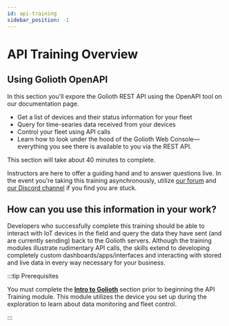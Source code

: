 ```yaml
---
id: api-training
sidebar_position: -1
---
```


# API Training Overview

## Using Golioth OpenAPI

In this section you'll expore the Golioth REST API using the OpenAPI tool on our
documentation page.

* Get a list of devices and their status information for your fleet
* Query for time-searies data received from your devices
* Control your fleet using API calls
* Learn how to look under the hood of the Golioth Web Console&mdash;everything
  you see there is available to you via the REST API.

This section will take about 40 minutes to complete.

Instructors are here to offer a guiding hand and to answer questions live. In
the event you're taking this training asynchronously, utilize [our
forum](https://forum.golioth.io) and [our Discord
channel](https://golioth.io/discord) if you find you are stuck.

## How can you use this information in your work?

Developers who successfully complete this training should be able to interact
with IoT devices in the field and query the data they have sent (and are
currently sending) back to the Golioth servers. Although the training modules
illustrate rudimentary API calls, the skills extend to developing completely
custom dashboards/apps/interfaces and interacting with stored and live data in
every way necessary for your business.

:::tip Prerequisites

You must complete the [**Intro to Golioth**](/docs/golioth-exploration) section
prior to beginning the API Training module. This module utilizes the device you
set up during the exploration to learn about data monitoring and fleet control.

:::


